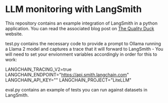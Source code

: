 # LLM monitoring with LangSmith
This repository contains an example integration of LangSmith in a python application. You can read the associated blog post on [The Quality Duck](Insert-link) website.

test.py contains the necessary code to provide a prompt to Ollama running a Llama 2 model and captures a trace that it will forward to LangSmith - You will need to set your envionment variables accordingly in order for this to work:

LANGCHAIN_TRACING_V2=true
LANGCHAIN_ENDPOINT="https://api.smith.langchain.com"
LANGCHAIN_API_KEY="<my-api-key>"
LANGCHAIN_PROJECT="LiteLLM"

eval.py contains an example of tests you can run against datasets in LangSmith.